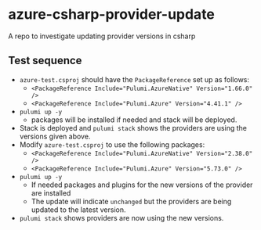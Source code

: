 # azure-csharp-provider-update
A repo to investigate updating provider versions in csharp

## Test sequence
* `azure-test.csproj` should have the `PackageReference` set up as follows:
  * `<PackageReference Include="Pulumi.AzureNative" Version="1.66.0" />`
  * `<PackageReference Include="Pulumi.Azure" Version="4.41.1" />`
* `pulumi up -y`
  * packages will be installed if needed and stack will be deployed.
* Stack is deployed and `pulumi stack` shows the providers are using the versions given above.
* Modify `azure-test.csproj` to use the following packages:
  * `<PackageReference Include="Pulumi.AzureNative" Version="2.38.0" />`
  * `<PackageReference Include="Pulumi.Azure" Version="5.73.0" />` 
* `pulumi up -y`
  * If needed packages and plugins for the new versions of the provider are installed
  * The update will indicate `unchanged` but the providers are being updated to the latest version.
* `pulumi stack` shows providers are now using the new versions.
